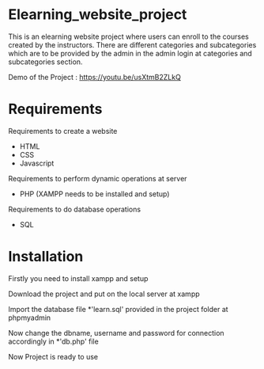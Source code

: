# Elearning_website_project
This is an elearning website project where users can enroll to the courses created by the instructors. There are different categories and subcategories which are to be provided by the admin in the admin login at categories and subcategories section.

Demo of the Project : https://youtu.be/usXtmB2ZLkQ

# Requirements
Requirements to create a website

- HTML
- CSS
- Javascript

Requirements to perform dynamic operations at server

- PHP (XAMPP needs to be installed and setup)

Requirements to do database operations
- SQL

# Installation

Firstly you need to install xampp and setup

Download the project and put on the local server at xampp

Import the database file *'learn.sql' provided in the project folder at phpmyadmin

Now change the dbname, username and password for connection accordingly in *'db.php' file

Now Project is ready to use

